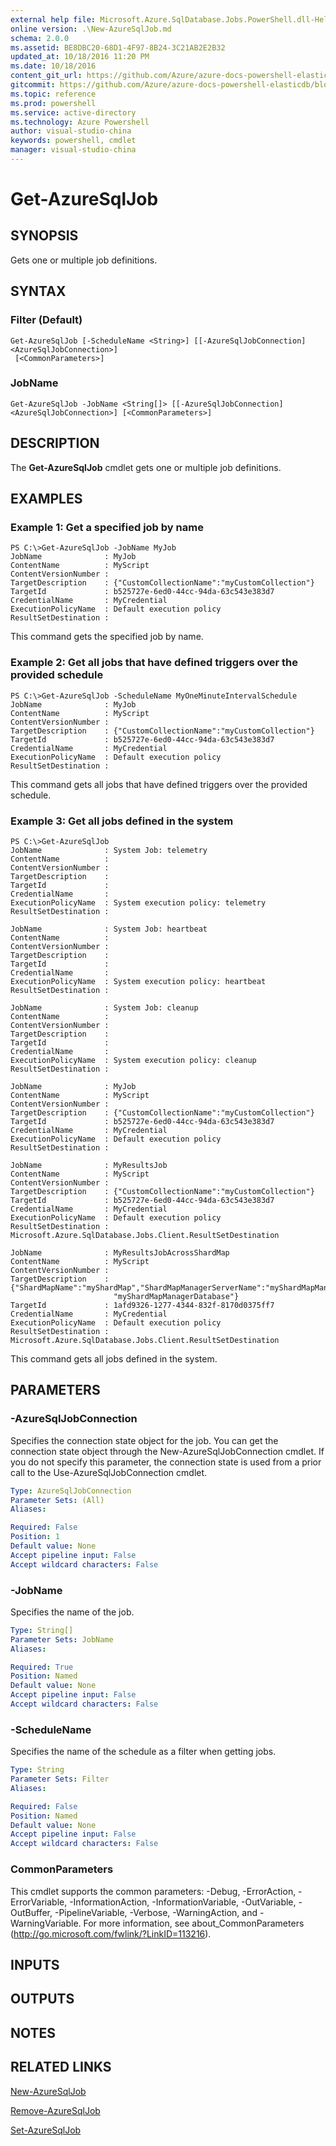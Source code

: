 ```yaml
---
external help file: Microsoft.Azure.SqlDatabase.Jobs.PowerShell.dll-Help.xml
online version: .\New-AzureSqlJob.md
schema: 2.0.0
ms.assetid: BE8DBC20-68D1-4F97-8B24-3C21AB2E2B32
updated_at: 10/18/2016 11:20 PM
ms.date: 10/18/2016
content_git_url: https://github.com/Azure/azure-docs-powershell-elasticdb/blob/master/ElasticDB/ElasticDatabaseJobs/v0.8.33/Get-AzureSqlJob.md
gitcommit: https://github.com/Azure/azure-docs-powershell-elasticdb/blob/0fe493efd878af69f5c126f60486b37fd0cb60b6/ElasticDB/ElasticDatabaseJobs/v0.8.33/Get-AzureSqlJob.md
ms.topic: reference
ms.prod: powershell
ms.service: active-directory
ms.technology: Azure Powershell
author: visual-studio-china
keywords: powershell, cmdlet
manager: visual-studio-china
---
```


# Get-AzureSqlJob

## SYNOPSIS
Gets one or multiple job definitions.

## SYNTAX

### Filter (Default)
```
Get-AzureSqlJob [-ScheduleName <String>] [[-AzureSqlJobConnection] <AzureSqlJobConnection>]
 [<CommonParameters>]
```

### JobName
```
Get-AzureSqlJob -JobName <String[]> [[-AzureSqlJobConnection] <AzureSqlJobConnection>] [<CommonParameters>]
```

## DESCRIPTION
The **Get-AzureSqlJob** cmdlet gets one or multiple job definitions.

## EXAMPLES

### Example 1: Get a specified job by name
```
PS C:\>Get-AzureSqlJob -JobName MyJob
JobName              : MyJob
ContentName          : MyScript
ContentVersionNumber : 
TargetDescription    : {"CustomCollectionName":"myCustomCollection"}
TargetId             : b525727e-6ed0-44cc-94da-63c543e383d7
CredentialName       : MyCredential
ExecutionPolicyName  : Default execution policy
ResultSetDestination :
```

This command gets the specified job by name.

### Example 2: Get all jobs that have defined triggers over the provided schedule
```
PS C:\>Get-AzureSqlJob -ScheduleName MyOneMinuteIntervalSchedule
JobName              : MyJob
ContentName          : MyScript
ContentVersionNumber : 
TargetDescription    : {"CustomCollectionName":"myCustomCollection"}
TargetId             : b525727e-6ed0-44cc-94da-63c543e383d7
CredentialName       : MyCredential
ExecutionPolicyName  : Default execution policy
ResultSetDestination :
```

This command gets all jobs that have defined triggers over the provided schedule.

### Example 3: Get all jobs defined in the system
```
PS C:\>Get-AzureSqlJob
JobName              : System Job: telemetry
ContentName          : 
ContentVersionNumber : 
TargetDescription    : 
TargetId             : 
CredentialName       : 
ExecutionPolicyName  : System execution policy: telemetry
ResultSetDestination : 

JobName              : System Job: heartbeat
ContentName          : 
ContentVersionNumber : 
TargetDescription    : 
TargetId             : 
CredentialName       : 
ExecutionPolicyName  : System execution policy: heartbeat
ResultSetDestination : 

JobName              : System Job: cleanup
ContentName          : 
ContentVersionNumber : 
TargetDescription    : 
TargetId             : 
CredentialName       : 
ExecutionPolicyName  : System execution policy: cleanup
ResultSetDestination : 

JobName              : MyJob
ContentName          : MyScript
ContentVersionNumber : 
TargetDescription    : {"CustomCollectionName":"myCustomCollection"}
TargetId             : b525727e-6ed0-44cc-94da-63c543e383d7
CredentialName       : MyCredential
ExecutionPolicyName  : Default execution policy
ResultSetDestination : 

JobName              : MyResultsJob
ContentName          : MyScript
ContentVersionNumber : 
TargetDescription    : {"CustomCollectionName":"myCustomCollection"}
TargetId             : b525727e-6ed0-44cc-94da-63c543e383d7
CredentialName       : MyCredential
ExecutionPolicyName  : Default execution policy
ResultSetDestination : Microsoft.Azure.SqlDatabase.Jobs.Client.ResultSetDestination

JobName              : MyResultsJobAcrossShardMap
ContentName          : MyScript
ContentVersionNumber : 
TargetDescription    : {"ShardMapName":"myShardMap","ShardMapManagerServerName":"myShardMapManagerServer.database.windows.net","ShardMapManagerDatabaseName":
                       "myShardMapManagerDatabase"}
TargetId             : 1afd9326-1277-4344-832f-8170d0375ff7
CredentialName       : MyCredential
ExecutionPolicyName  : Default execution policy
ResultSetDestination : Microsoft.Azure.SqlDatabase.Jobs.Client.ResultSetDestination
```

This command gets all jobs defined in the system.

## PARAMETERS

### -AzureSqlJobConnection
Specifies the connection state object for the job.
You can get the connection state object through the New-AzureSqlJobConnection cmdlet.
If you do not specify this parameter, the connection state is used from a prior call to the Use-AzureSqlJobConnection cmdlet.

```yaml
Type: AzureSqlJobConnection
Parameter Sets: (All)
Aliases: 

Required: False
Position: 1
Default value: None
Accept pipeline input: False
Accept wildcard characters: False
```

### -JobName
Specifies the name of the job.

```yaml
Type: String[]
Parameter Sets: JobName
Aliases: 

Required: True
Position: Named
Default value: None
Accept pipeline input: False
Accept wildcard characters: False
```

### -ScheduleName
Specifies the name of the schedule as a filter when getting jobs.

```yaml
Type: String
Parameter Sets: Filter
Aliases: 

Required: False
Position: Named
Default value: None
Accept pipeline input: False
Accept wildcard characters: False
```

### CommonParameters
This cmdlet supports the common parameters: -Debug, -ErrorAction, -ErrorVariable, -InformationAction, -InformationVariable, -OutVariable, -OutBuffer, -PipelineVariable, -Verbose, -WarningAction, and -WarningVariable. For more information, see about_CommonParameters (http://go.microsoft.com/fwlink/?LinkID=113216).

## INPUTS

## OUTPUTS

## NOTES

## RELATED LINKS

[New-AzureSqlJob](.\New-AzureSqlJob.md)

[Remove-AzureSqlJob](.\Remove-AzureSqlJob.md)

[Set-AzureSqlJob](.\Set-AzureSqlJob.md)


